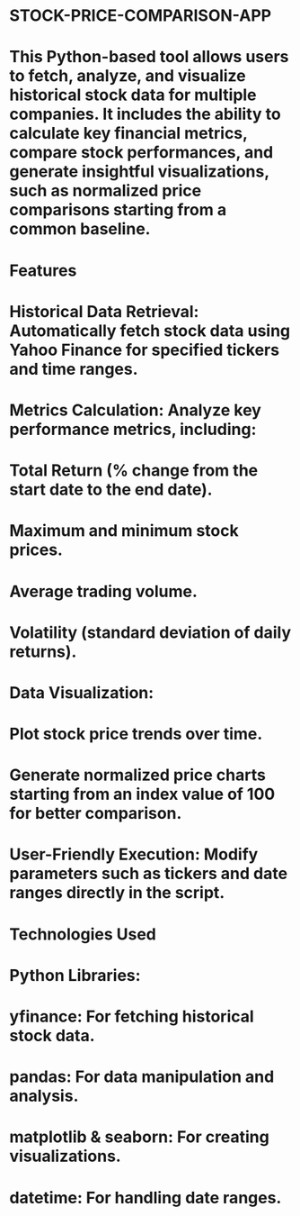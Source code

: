 # STOCK-PRICE-COMPARISON-APP
# This Python-based tool allows users to fetch, analyze, and visualize historical stock data for multiple companies. It includes the ability to calculate key financial metrics, compare stock performances, and generate insightful visualizations, such as normalized price comparisons starting from a common baseline.

# Features
# Historical Data Retrieval: Automatically fetch stock data using Yahoo Finance for specified tickers and time ranges.
# Metrics Calculation: Analyze key performance metrics, including:
# Total Return (% change from the start date to the end date).
# Maximum and minimum stock prices.
# Average trading volume.
# Volatility (standard deviation of daily returns).
# Data Visualization:
# Plot stock price trends over time.
# Generate normalized price charts starting from an index value of 100 for better comparison.
# User-Friendly Execution: Modify parameters such as tickers and date ranges directly in the script.
# Technologies Used
# Python Libraries:
# yfinance: For fetching historical stock data.
# pandas: For data manipulation and analysis.
# matplotlib & seaborn: For creating visualizations.
# datetime: For handling date ranges.
